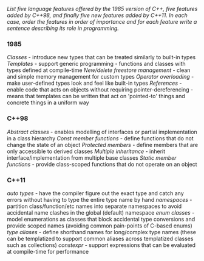 _List five language features offered by the 1985 version of C++, five features added by C++98, and finally five new features added by C++11. In each case, order the features in order of importance and for each feature write a sentence describing its role in programming._

### 1985

*Classes* - introduce new types that can be treated similarly to built-in types
*Templates* - support generic programming - functions and classes with types defined at compile-time
*New/delete freestore management* - clean and simple memory management for custom types
*Operator overloading* - make user-defined types look and feel like built-in types
*References* - enable code that acts on objects without requiring pointer-dereferencing - means that templates can be written that act on 'pointed-to' things and concrete things in a uniform way


### C++98
*Abstract classes* - enables modelling of interfaces or partial implementation in a class hierarchy
*Const member functions* - define functions that do not change the state of an object
*Protected members* - define members that are only accessible to derived classes
*Multiple inheritance* - inherit interface/implementation from multiple base classes
*Static member functions* - provide class-scoped functions that do not operate on an object


### C++11
*auto types* - have the compiler figure out the exact type and catch any errors without having to type the entire type name by hand
*namespaces* - partition class/function/etc names into separate namespaces to avoid accidental name clashes in the global (default) namespace *enum classes* - model enumerations as classes that block accidental type conversions and provide scoped names (avoiding common pain-points of C-based enums)
*type aliases* - define shorthand names for long/complex type names (these can be templatized to support common aliases across templatized classes such as collections)
*constexpr* - support expressions that can be evaluated at compile-time for performance


